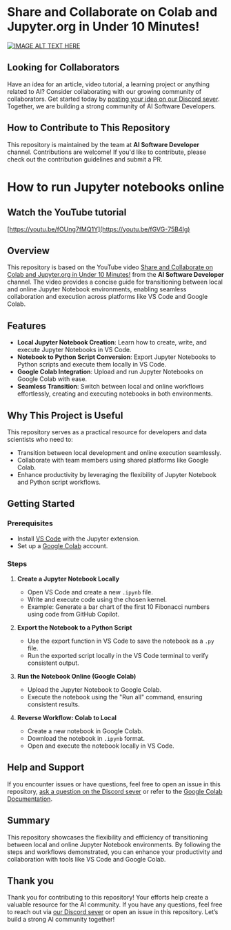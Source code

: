 # Share and Collaborate on Colab and Jupyter.org in Under 10 Minutes!

[![IMAGE ALT TEXT HERE](https://img.youtube.com/vi/fGVG-75B4Ig/0.jpg)](https://www.youtube.com/watch?v=fGVG-75B4Ig)

## Looking for Collaborators

Have an idea for an article, video tutorial, a learning project or anything related to AI? Consider collaborating with our growing community of collaborators. Get started today by [posting your idea on our Discord sever](https://discord.gg/eQXBaCvTA9). Together, we are building a strong community of AI Software Developers.

## How to Contribute to This Repository

This repository is maintained by the team at **AI Software Developer** channel. Contributions are welcome! If you'd like to contribute, please check out the contribution guidelines and submit a PR.

# How to run Jupyter notebooks online

## Watch the YouTube tutorial

[https://youtu.be/fOUng7fMQ1Y](https://youtu.be/fGVG-75B4Ig)

## Overview

This repository is based on the YouTube video [Share and Collaborate on Colab and Jupyter.org in Under 10 Minutes!](https://youtu.be/fGVG-75B4Ig) from the **AI Software Developer** channel. The video provides a concise guide for transitioning between local and online Jupyter Notebook environments, enabling seamless collaboration and execution across platforms like VS Code and Google Colab.

## Features

- **Local Jupyter Notebook Creation**: Learn how to create, write, and execute Jupyter Notebooks in VS Code.
- **Notebook to Python Script Conversion**: Export Jupyter Notebooks to Python scripts and execute them locally in VS Code.
- **Google Colab Integration**: Upload and run Jupyter Notebooks on Google Colab with ease.
- **Seamless Transition**: Switch between local and online workflows effortlessly, creating and executing notebooks in both environments.

## Why This Project is Useful

This repository serves as a practical resource for developers and data scientists who need to:

- Transition between local development and online execution seamlessly.
- Collaborate with team members using shared platforms like Google Colab.
- Enhance productivity by leveraging the flexibility of Jupyter Notebook and Python script workflows.

## Getting Started

### Prerequisites

- Install [VS Code](https://code.visualstudio.com/) with the Jupyter extension.
- Set up a [Google Colab](https://colab.research.google.com/) account.

### Steps

1. **Create a Jupyter Notebook Locally**

   - Open VS Code and create a new `.ipynb` file.
   - Write and execute code using the chosen kernel.
   - Example: Generate a bar chart of the first 10 Fibonacci numbers using code from GitHub Copilot.

2. **Export the Notebook to a Python Script**

   - Use the export function in VS Code to save the notebook as a `.py` file.
   - Run the exported script locally in the VS Code terminal to verify consistent output.

3. **Run the Notebook Online (Google Colab)**

   - Upload the Jupyter Notebook to Google Colab.
   - Execute the notebook using the "Run all" command, ensuring consistent results.

4. **Reverse Workflow: Colab to Local**
   - Create a new notebook in Google Colab.
   - Download the notebook in `.ipynb` format.
   - Open and execute the notebook locally in VS Code.

## Help and Support

If you encounter issues or have questions, feel free to open an issue in this repository, [ask a question on the Discord sever](https://discord.gg/eQXBaCvTA9) or refer to the [Google Colab Documentation](https://colab.research.google.com/notebooks/intro.ipynb).

## Summary

This repository showcases the flexibility and efficiency of transitioning between local and online Jupyter Notebook environments. By following the steps and workflows demonstrated, you can enhance your productivity and collaboration with tools like VS Code and Google Colab.

## Thank you

Thank you for contributing to this repository! Your efforts help create a valuable resource for the AI community. If you have any questions, feel free to reach out via [our Discord sever](https://discord.gg/eQXBaCvTA9) or open an issue in this repository. Let’s build a strong AI community together!
